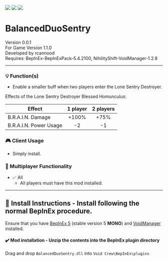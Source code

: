 [![](https://img.shields.io/badge/-BrosBeforeFoes-111111?style=just-the-label&logo=github&labelColor=24292f)](https://github.com/BrosBeforeFoes)
![](https://img.shields.io/badge/Game%20Version-1.1.0-111111?style=flat&labelColor=24292f&color=111111)
[![](https://img.shields.io/discord/1180651062550593536.svg?&logo=discord&logoColor=ffffff&style=flat&label=Discord&labelColor=24292f&color=111111)](https://discord.gg/g2u5wpbMGu "Void Crew Modding Discord")

# BalancedDuoSentry

Version 0.0.1  
For Game Version 1.1.0  
Developed by rcannood  
Requires:  BepInEx-BepInExPack-5.4.2100, NihilityShift-VoidManager-1.2.8


---------------------

### 💡 Function(s)

- Enable a smaller buff when two players enter the Lone Sentry Destroyer.

Effects of the Lone Sentry Destroyer Blessed Homunculus:

| Effect | 1 player | 2 players |
| ------ | :------: | :-------: |
| B.R.A.I.N. Damage | +100% | +75% |
| B.R.A.I.N. Power Usage | -2 | -1 |

### 🎮 Client Usage

- Simply install.

### 👥 Multiplayer Functionality

- ✅ All
  - All players must have this mod installed.

---------------------

## 🔧 Install Instructions - **Install following the normal BepInEx procedure.**

Ensure that you have [BepInEx 5](https://thunderstore.io/c/void-crew/p/BepInEx/BepInExPack/) (stable version 5 **MONO**) and [VoidManager](https://thunderstore.io/c/void-crew/p/NihilityShift/VoidManager/) installed.

#### ✔️ Mod installation - **Unzip the contents into the BepInEx plugin directory**

Drag and drop `BalancedDuoSentry.dll` into `Void Crew\BepInEx\plugins`
